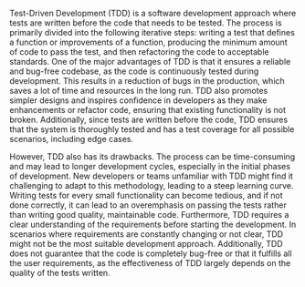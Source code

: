 Test-Driven Development (TDD) is a software development approach where tests are written before the code that needs to be tested. The process is primarily divided into the following iterative steps: writing a test that defines a function or improvements of a function, producing the minimum amount of code to pass the test, and then refactoring the code to acceptable standards. One of the major advantages of TDD is that it ensures a reliable and bug-free codebase, as the code is continuously tested during development. This results in a reduction of bugs in the production, which saves a lot of time and resources in the long run. TDD also promotes simpler designs and inspires confidence in developers as they make enhancements or refactor code, ensuring that existing functionality is not broken. Additionally, since tests are written before the code, TDD ensures that the system is thoroughly tested and has a test coverage for all possible scenarios, including edge cases.

However, TDD also has its drawbacks. The process can be time-consuming and may lead to longer development cycles, especially in the initial phases of development. New developers or teams unfamiliar with TDD might find it challenging to adapt to this methodology, leading to a steep learning curve. Writing tests for every small functionality can become tedious, and if not done correctly, it can lead to an overemphasis on passing the tests rather than writing good quality, maintainable code. Furthermore, TDD requires a clear understanding of the requirements before starting the development. In scenarios where requirements are constantly changing or not clear, TDD might not be the most suitable development approach. Additionally, TDD does not guarantee that the code is completely bug-free or that it fulfills all the user requirements, as the effectiveness of TDD largely depends on the quality of the tests written.
